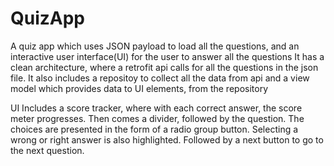 # QuizApp
A quiz app which uses JSON payload to load all the questions, and an interactive user interface(UI) for the user to answer all the questions
It has a clean architecture, where a retrofit api calls for all the questions in the json file. It also includes a repositoy to collect all the data from api and a 
view model which provides data to UI elements, from the repository

UI
Includes a score tracker, where with each correct answer, the score meter progresses.
Then comes a divider, followed by the question.
The choices are presented in the form of a radio group button. Selecting a wrong or right answer is also highlighted.
Followed by a next button to go to the next question.
